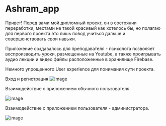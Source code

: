 # Ashram_app
Привет!
Перед вами мой дипломный проект, он в состоянии переработки, местами не такой красивый как хотелось бы, 
но полагаю для первого проекта это лишь повод учиться дальше и совершенствовать свои навыки.

Приложение создавалось для преподавателя - психолога позволяет воспроизводить уроки, размещенные на Youtube,
а также проигрывать аудио лекции и видео файлы расположенные в хранилище Firebase.



Немного упрощенного User experience для понимания сути проекта.

Вход и регистрация
![image](https://user-images.githubusercontent.com/73248854/133052691-c6cc8c29-a272-4a54-9c3d-879b823e0859.png)

Взаимодействие с приложением обычного пользователя

![image](https://user-images.githubusercontent.com/73248854/133053151-f74f7c1f-eb87-489d-b410-77f9ea0a99d9.png)

Взаимодействие с приложением пользователя - администратора.

![image](https://user-images.githubusercontent.com/73248854/133053209-fb5ebddf-97df-49a0-a41d-a47541c0c842.png)









